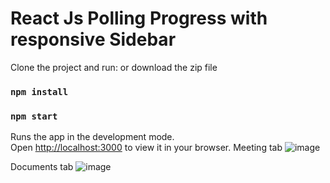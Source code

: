 # React Js Polling Progress with responsive Sidebar

Clone the project and run:
or download the zip file

### `npm install`

### `npm start`

Runs the app in the development mode.\
Open [http://localhost:3000](http://localhost:3000) to view it in your browser.
Meeting tab
![image](https://user-images.githubusercontent.com/40091943/217198637-11fc73ce-a28e-4d78-987f-a162490903c5.png)

Documents tab
![image](https://user-images.githubusercontent.com/40091943/217198771-dc6b8a99-1fc1-4b38-9101-8906831dcce2.png)
